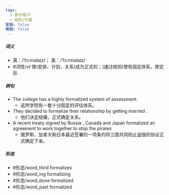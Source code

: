 ```yaml
---
tags:
  - 首字母/F
  - 级别/托福
掌握: false
模糊: false
---
```

##### 词义
- 英：/ˈfɔːməlaɪz/； 美：/ˈfɔːrməlaɪz/
- #词性/vt  使(安排、计划、关系)成为正式的；(通过规则)使有固定体系，使定形
##### 例句
- The college has a highly formalized system of assessment .
	- 这所学院有一套十分固定的评估体系。
- They decided to formalize their relationship by getting married .
	- 他们决定结婚，正式确定关系。
- A recent treaty signed by Russia , Canada and Japan formalized an agreement to work together to stop the pirates
	- 俄罗斯、加拿大和日本最近签署的一项条约将三国共同防止盗版的协议正式确定下来。
##### 形态
- #形态/word_third formalizes
- #形态/word_ing formalizing
- #形态/word_done formalized
- #形态/word_past formalized
